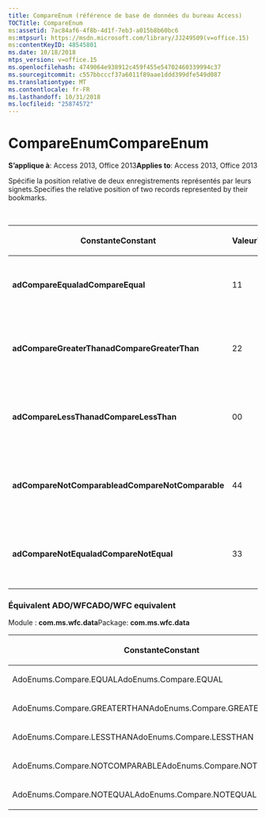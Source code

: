 ```yaml
---
title: CompareEnum (référence de base de données du bureau Access)
TOCTitle: CompareEnum
ms:assetid: 7ac84af6-4f8b-4d1f-7eb3-a015b8b60bc6
ms:mtpsurl: https://msdn.microsoft.com/library/JJ249509(v=office.15)
ms:contentKeyID: 48545801
ms.date: 10/18/2018
mtps_version: v=office.15
ms.openlocfilehash: 4749064e938912c459f455e54702460339994c37
ms.sourcegitcommit: c557bbcccf37a6011f89aae1ddd399dfe549d087
ms.translationtype: MT
ms.contentlocale: fr-FR
ms.lasthandoff: 10/31/2018
ms.locfileid: "25874572"
---
```

# <a name="compareenum"></a><span data-ttu-id="8b924-102">CompareEnum</span><span class="sxs-lookup"><span data-stu-id="8b924-102">CompareEnum</span></span>

<span data-ttu-id="8b924-103">**S’applique à**: Access 2013, Office 2013</span><span class="sxs-lookup"><span data-stu-id="8b924-103">**Applies to**: Access 2013, Office 2013</span></span>

<span data-ttu-id="8b924-104">Spécifie la position relative de deux enregistrements représentés par leurs signets.</span><span class="sxs-lookup"><span data-stu-id="8b924-104">Specifies the relative position of two records represented by their bookmarks.</span></span>

<br/>

<table>
<colgroup>
<col style="width: 33%" />
<col style="width: 33%" />
<col style="width: 33%" />
</colgroup>
<thead>
<tr class="header">
<th><p><span data-ttu-id="8b924-105">Constante</span><span class="sxs-lookup"><span data-stu-id="8b924-105">Constant</span></span></p></th>
<th><p><span data-ttu-id="8b924-106">Valeur</span><span class="sxs-lookup"><span data-stu-id="8b924-106">Value</span></span></p></th>
<th><p><span data-ttu-id="8b924-107">Description</span><span class="sxs-lookup"><span data-stu-id="8b924-107">Description</span></span></p></th>
</tr>
</thead>
<tbody>
<tr class="odd">
<td><p><span data-ttu-id="8b924-108"><strong>adCompareEqual</strong></span><span class="sxs-lookup"><span data-stu-id="8b924-108"><strong>adCompareEqual</strong></span></span></p></td>
<td><p><span data-ttu-id="8b924-109">1</span><span class="sxs-lookup"><span data-stu-id="8b924-109">1</span></span></p></td>
<td><p><span data-ttu-id="8b924-110">Indique que les signets sont égaux.</span><span class="sxs-lookup"><span data-stu-id="8b924-110">Indicates that the bookmarks are equal.</span></span></p></td>
</tr>
<tr class="even">
<td><p><span data-ttu-id="8b924-111"><strong>adCompareGreaterThan</strong></span><span class="sxs-lookup"><span data-stu-id="8b924-111"><strong>adCompareGreaterThan</strong></span></span></p></td>
<td><p><span data-ttu-id="8b924-112">2</span><span class="sxs-lookup"><span data-stu-id="8b924-112">2</span></span></p></td>
<td><p><span data-ttu-id="8b924-113">Indique que le premier signet est situé après le second.</span><span class="sxs-lookup"><span data-stu-id="8b924-113">Indicates that the first bookmark is after the second.</span></span></p></td>
</tr>
<tr class="odd">
<td><p><span data-ttu-id="8b924-114"><strong>adCompareLessThan</strong></span><span class="sxs-lookup"><span data-stu-id="8b924-114"><strong>adCompareLessThan</strong></span></span></p></td>
<td><p><span data-ttu-id="8b924-115">0</span><span class="sxs-lookup"><span data-stu-id="8b924-115">0</span></span></p></td>
<td><p><span data-ttu-id="8b924-116">Indique que le premier signet est situé avant le second.</span><span class="sxs-lookup"><span data-stu-id="8b924-116">Indicates that the first bookmark is before the second.</span></span></p></td>
</tr>
<tr class="even">
<td><p><span data-ttu-id="8b924-117"><strong>adCompareNotComparable</strong></span><span class="sxs-lookup"><span data-stu-id="8b924-117"><strong>adCompareNotComparable</strong></span></span></p></td>
<td><p><span data-ttu-id="8b924-118">4</span><span class="sxs-lookup"><span data-stu-id="8b924-118">4</span></span></p></td>
<td><p><span data-ttu-id="8b924-119">Indique que les signets ne peuvent être ouverts.</span><span class="sxs-lookup"><span data-stu-id="8b924-119">Indicates that the bookmarks cannot be compared.</span></span></p></td>
</tr>
<tr class="odd">
<td><p><span data-ttu-id="8b924-120"><strong>adCompareNotEqual</strong></span><span class="sxs-lookup"><span data-stu-id="8b924-120"><strong>adCompareNotEqual</strong></span></span></p></td>
<td><p><span data-ttu-id="8b924-121">3</span><span class="sxs-lookup"><span data-stu-id="8b924-121">3</span></span></p></td>
<td><p><span data-ttu-id="8b924-122">Indique que les signets ne sont ni égaux, ni classés.</span><span class="sxs-lookup"><span data-stu-id="8b924-122">Indicates that the bookmarks are not equal and not ordered.</span></span></p></td>
</tr>
</tbody>
</table>


### <a name="adowfc-equivalent"></a><span data-ttu-id="8b924-123">Équivalent ADO/WFC</span><span class="sxs-lookup"><span data-stu-id="8b924-123">ADO/WFC equivalent</span></span>

<span data-ttu-id="8b924-124">Module : **com.ms.wfc.data**</span><span class="sxs-lookup"><span data-stu-id="8b924-124">Package: **com.ms.wfc.data**</span></span>

<table>
<colgroup>
<col style="width: 100%" />
</colgroup>
<thead>
<tr class="header">
<th><p><span data-ttu-id="8b924-125">Constante</span><span class="sxs-lookup"><span data-stu-id="8b924-125">Constant</span></span></p></th>
</tr>
</thead>
<tbody>
<tr class="odd">
<td><p><span data-ttu-id="8b924-126">AdoEnums.Compare.EQUAL</span><span class="sxs-lookup"><span data-stu-id="8b924-126">AdoEnums.Compare.EQUAL</span></span></p></td>
</tr>
<tr class="even">
<td><p><span data-ttu-id="8b924-127">AdoEnums.Compare.GREATERTHAN</span><span class="sxs-lookup"><span data-stu-id="8b924-127">AdoEnums.Compare.GREATERTHAN</span></span></p></td>
</tr>
<tr class="odd">
<td><p><span data-ttu-id="8b924-128">AdoEnums.Compare.LESSTHAN</span><span class="sxs-lookup"><span data-stu-id="8b924-128">AdoEnums.Compare.LESSTHAN</span></span></p></td>
</tr>
<tr class="even">
<td><p><span data-ttu-id="8b924-129">AdoEnums.Compare.NOTCOMPARABLE</span><span class="sxs-lookup"><span data-stu-id="8b924-129">AdoEnums.Compare.NOTCOMPARABLE</span></span></p></td>
</tr>
<tr class="odd">
<td><p><span data-ttu-id="8b924-130">AdoEnums.Compare.NOTEQUAL</span><span class="sxs-lookup"><span data-stu-id="8b924-130">AdoEnums.Compare.NOTEQUAL</span></span></p></td>
</tr>
</tbody>
</table>

